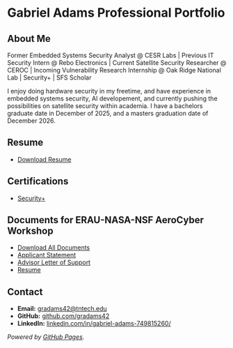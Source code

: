 # Gabriel Adams Professional Portfolio

## About Me
Former Embedded Systems Security Analyst @ CESR Labs | Previous IT Security Intern @ Rebo Electronics | Current Satellite Security Researcher @ CEROC | Incoming Vulnerability Research Internship @ Oak Ridge National Lab | Security+ | SFS Scholar

I enjoy doing hardware security in my freetime, and have experience in embedded systems security, AI developement, and currently pushing the possibilities on satellite security within academia. I have a bachelors graduate date in December of 2025, and a masters graduation date of December 2026. 

## Resume
- [Download Resume](Adams_Gabriel_Resume.pdf)

## Certifications
- [Security+](CompTIA_Security+_ce_certificate.pdf)

## Documents for ERAU-NASA-NSF AeroCyber Workshop
- [Download All Documents](https://github.com/gradams42/gradams42.github.io/blob/main/docs/Download_All_ERAU.zip)
- [Applicant Statement](Statement.pdf)
- [Advisor Letter of Support](CEROC_Letterhead_Reference_Gabriel.pdf)
- [Resume](Adams_Gabriel_Resume.pdf)
  
## Contact
- **Email:** [gradams42@tntech.edu](mailto:gradams42@tntech.edu)
- **GitHub:** [github.com/gradams42](https://github.com/gradams42)
- **LinkedIn:** [linkedin.com/in/gabriel-adams-749815260/](https://www.linkedin.com/in/gabriel-adams-749815260/)

_Powered by [GitHub Pages](https://pages.github.com/)._
